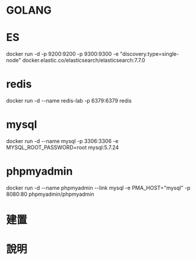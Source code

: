 # GOLANG

# ES
<p>docker run -d -p 9200:9200 -p 9300:9300 -e "discovery.type=single-node" docker.elastic.co/elasticsearch/elasticsearch:7.7.0<p>

# redis
<p>docker run -d --name redis-lab -p 6379:6379 redis<p>

# mysql
<p>docker run -d --name mysql -p 3306:3306 -e MYSQL_ROOT_PASSWORD=root mysql:5.7.24<p>

# phpmyadmin
<p>docker run -d --name phpmyadmin --link mysql -e PMA_HOST="mysql" -p 8080:80 phpmyadmin/phpmyadmin<p>

# 建置

# 說明
